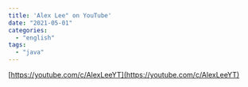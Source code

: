 ```yaml
---
title: 'Alex Lee" on YouTube'
date: "2021-05-01"
categories:
  - "english"
tags:
  - "java"
---
```


[https://youtube.com/c/AlexLeeYT](https://youtube.com/c/AlexLeeYT)

